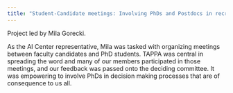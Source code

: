 ```yaml
---
title: "Student-Candidate meetings: Involving PhDs and Postdocs in recruitment"
---
```


Project led by Mila Gorecki.

As the AI Center representative, Mila was tasked with organizing meetings between faculty candidates and PhD students. TAPPA was central in spreading the word and many of our members participated in those meetings, and our feedback was passed onto the deciding committee. It was empowering to involve PhDs in decision making processes that are of consequence to us all.
